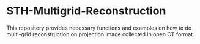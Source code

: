 # STH-Multigrid-Reconstruction

This repository provides necessary functions and examples on how to do multi-grid reconstruction on projection image collected in open CT format. 
